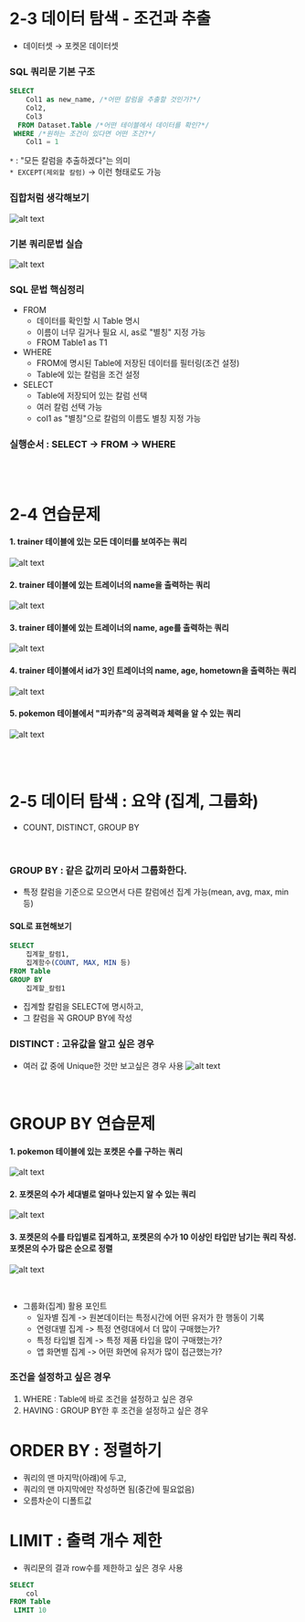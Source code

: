 # 2-3 데이터 탐색 - 조건과 추출
- 데이터셋 &rarr; 포켓몬 데이터셋  

### SQL 쿼리문 기본 구조
```sql
SELECT
    Col1 as new_name, /*어떤 칼럼을 추출할 것인가?*/
    Col2,
    Col3
  FROM Dataset.Table /*어떤 테이블에서 데이터를 확인?*/
 WHERE /*원하는 조건이 있다면 어떤 조건?*/
    Col1 = 1
```

`*` : "모든 칼럼을 추출하겠다"는 의미  
`* EXCEPT(제외할 칼럼)` &rarr; 이런 형태로도 가능

### 집합처럼 생각해보기
![alt text](SQL_imagefile/week2_집합처럼생각하기.png)

### 기본 쿼리문법 실습
![alt text](SQL_imagefile/week2_기본문법실습.png)

### SQL 문법 핵심정리
- FROM
    - 데이터를 확인할 시 Table 명시
    - 이름이 너무 길거나 필요 시, as로 "별칭" 지정 가능
    - FROM Table1 as T1
- WHERE
    - FROM에 명시된 Table에 저장된 데이터를 필터링(조건 설정)
    - Table에 있는 칼럼을 조건 설정
- SELECT
    - Table에 저장되어 있는 칼럼 선택
    - 여러 칼럼 선택 가능
    - col1 as "별칭"으로 칼럼의 이름도 별칭 지정 가능

### 실행순서 : SELECT &rarr; FROM &rarr; WHERE  
<br>
<br>



# 2-4 연습문제
#### 1. trainer 테이블에 있는 모든 데이터를 보여주는 쿼리
![alt text](SQL_imagefile/week2_연습문제1.png)

#### 2. trainer 테이블에 있는 트레이너의 name을 출력하는 쿼리
![alt text](SQL_imagefile/week2_연습문제2.png)

#### 3. trainer 테이블에 있는 트레이너의 name, age를 출력하는 쿼리
![alt text](SQL_imagefile/week2_연습문제3.png)

#### 4. trainer 테이블에서 id가 3인 트레이너의 name, age, hometown을 출력하는 쿼리
![alt text](SQL_imagefile/week2_연습문제4.png)

#### 5. pokemon 테이블에서 "피카츄"의 공격력과 체력을 알 수 있는 쿼리
![alt text](SQL_imagefile/week2_연습문제5.png)

<br>
<br>

# 2-5 데이터 탐색 : 요약 (집계, 그룹화)
- COUNT, DISTINCT, GROUP BY  
<br>

### GROUP BY : 같은 값끼리 모아서 그룹화한다.
- 특정 칼럼을 기준으로 모으면서 다른 칼럼에선 집계 가능(mean, avg, max, min 등)

#### SQL로 표현해보기
```sql
SELECT
    집계할_칼럼1,
    집계함수(COUNT, MAX, MIN 등)
FROM Table
GROUP BY
    집계할_칼럼1
```

- 집계할 칼럼을 SELECT에 명시하고,
- 그 칼럼을 꼭 GROUP BY에 작성


### DISTINCT : 고유값을 알고 싶은 경우
- 여러 값 중에 Unique한 것만 보고싶은 경우 사용
![alt text](SQL_imagefile/week2_DISTINCT관련.png)

<br>

# GROUP BY 연습문제
#### 1. pokemon 테이블에 있는 포켓몬 수를 구하는 쿼리
![alt text](SQL_imagefile/week2_GROUPBY연습문제1.png)

#### 2. 포켓몬의 수가 세대별로 얼마나 있는지 알 수 있는 쿼리
![alt text](SQL_imagefile/week2_GROUPBY연습문제2.png)

#### 3. 포켓몬의 수를 타입별로 집계하고, 포켓몬의 수가 10 이상인 타입만 남기는 쿼리 작성. 포켓몬의 수가 많은 순으로 정렬
![alt text](SQL_imagefile/week2_GROUPBY연습문제3.png)






<br>

- 그룹화(집계) 활용 포인트
    - 일자별 집계 -> 원본데이터는 특정시간에 어떤 유저가 한 행동이 기록
    - 연령대별 집계 -> 특정 연령대에서 더 많이 구매했는가?
    - 특정 타입별 집계 -> 특정 제품 타입을 많이 구매했는가?
    - 앱 화면별 집계 -> 어떤 화면에 유저가 많이 접근했는가?

### 조건을 설정하고 싶은 경우
1. WHERE : Table에 바로 조건을 설정하고 싶은 경우
2. HAVING : GROUP BY한 후 조건을 설정하고 싶은 경우




# ORDER BY : 정렬하기
- 쿼리의 맨 마지막(아럐)에 두고,
- 쿼리의 맨 마지막에만 작성하면 됨(중간에 필요없음)
- 오름차순이 디폴트값

# LIMIT : 출력 개수 제한
- 쿼리문의 결과 row수를 제한하고 싶은 경우 사용

```sql
SELECT
    col
FROM Table
 LIMIT 10
```

